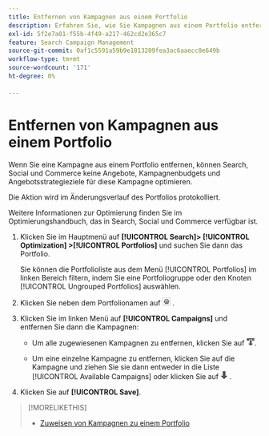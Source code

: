 ```yaml
---
title: Entfernen von Kampagnen aus einem Portfolio
description: Erfahren Sie, wie Sie Kampagnen aus einem Portfolio entfernen.
exl-id: 5f2e7a01-f55b-4f49-a217-462cd2e365c7
feature: Search Campaign Management
source-git-commit: 0af1c5591a59b9e1813209fea3ac6aaecc0e649b
workflow-type: tm+mt
source-wordcount: '171'
ht-degree: 0%

---
```


# Entfernen von Kampagnen aus einem Portfolio

Wenn Sie eine Kampagne aus einem Portfolio entfernen, können Search, Social und Commerce keine Angebote, Kampagnenbudgets und Angebotsstrategieziele für diese Kampagne optimieren.

Die Aktion wird im Änderungsverlauf des Portfolios protokolliert.

Weitere Informationen zur Optimierung finden Sie im Optimierungshandbuch, das in Search, Social und Commerce verfügbar ist.

1. Klicken Sie im Hauptmenü auf **[!UICONTROL Search]> [!UICONTROL Optimization] >[!UICONTROL Portfolios]** und suchen Sie dann das Portfolio.

   Sie können die Portfolioliste aus dem Menü [!UICONTROL Portfolios] im linken Bereich filtern, indem Sie eine Portfoliogruppe oder den Knoten [!UICONTROL Ungrouped Portfolios] auswählen.

1. Klicken Sie neben dem Portfolionamen auf ![Schaltfläche zum Anzeigen/Bearbeiten von Einstellungen](/help/search-social-commerce/assets/settings.png "Schaltfläche zum Anzeigen/Bearbeiten von Einstellungen") .

1. Klicken Sie im linken Menü auf **[!UICONTROL Campaigns]** und entfernen Sie dann die Kampagnen:

   * Um alle zugewiesenen Kampagnen zu entfernen, klicken Sie auf ![Alle Kampagnen aus dem Portfolio entfernen](/help/search-social-commerce/assets/arrow-remove-all.png "Entfernen aller Kampagnen aus dem Portfolio").

   * Um eine einzelne Kampagne zu entfernen, klicken Sie auf die Kampagne und ziehen Sie sie dann entweder in die Liste [!UICONTROL Available Campaigns] oder klicken Sie auf ![Kampagne aus dem Portfolio entfernen](/help/search-social-commerce/assets/arrow-remove.png "Kampagne aus Portfolio entfernen") .

1. Klicken Sie auf **[!UICONTROL Save]**.

>[!MORELIKETHIS]
>
>* [Zuweisen von Kampagnen zu einem Portfolio](/help/search-social-commerce/campaign-management/campaign-assign-to-portfolio.md)
